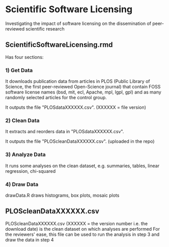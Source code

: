 # Scientific Software Licensing
Investigating the impact of software licensing on the dissemination of peer-reviewed scientific research  


## ScientificSoftwareLicensing.rmd 
Has four sections:
### 1) Get Data

It downloads publication data from articles in PLOS (Public Library of Science, the first peer-reviewed Open-Science journal) that contain FOSS software license names (bsd, mit, ecl, Apache, mpl, lgpl, gpl) and as many randomly selected articles for the control group. 

It outputs the file "PLOSdataXXXXXX.csv". (XXXXXX = file version)

### 2) Clean Data

It extracts and reorders data in "PLOSdataXXXXXX.csv". 

It outputs the file "PLOScleanDataXXXXXX.csv". (uploaded in the repo)

### 3) Analyze Data

It runs some analyses on the clean dataset, e.g. summaries, tables, linear regression, chi-squared

### 4) Draw Data

drawData.R draws histograms, box plots, mosaic plots


## PLOScleanDataXXXXXX.csv

PLOScleanDataXXXXXX.csv (XXXXXX = the version number i.e. the download date) is the clean dataset on which analyses are performed
For the reviewers' ease, this file can be used to run the analysis in step 3 and draw the data in step 4
